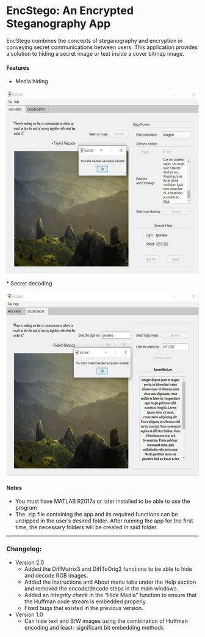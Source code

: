 # EncStego: An Encrypted Steganography App
EncStego combines the concepts of steganography and encryption in conveying 
secret communications between users. This application provides a solution to
hiding a secret image or text inside a cover bitmap image.

#### Features
* Media hiding
<p align="center">
  <img width="640" height="480" src="https://github.com/takatz28/EncStego/blob/master/docs/hide_media.JPG">
</p>
* Secret decoding
<p align="center">
  <img width="640" height="480" src="https://github.com/takatz28/EncStego/blob/master/docs/decode_media.JPG">
</p>

#### Notes  
* You must have MATLAB R2017a or later installed to be able to use the program
* The .zip file containing the app and its required functions can be unzipped in the
user’s desired folder. After running the app for the first time, the necessary folders
will be created in said folder.

___________________________________________
### Changelog:
* Version 2.0
  * Added the DiffMatrix3 and DiffToOrig3 functions to be able to hide and decode RGB images.
  * Added the Instructions and About menu tabs under the Help section and removed the encode/decode steps in the main windows.
  * Added an _integrity check_ in the “Hide Media” function to ensure that the Huffman code stream is embedded properly.
  * Fixed bugs that existed in the previous version.
* Version 1.0
  * Can hide text and B/W images using the combination of Huffman encoding and least-
    significant bit embedding methods
